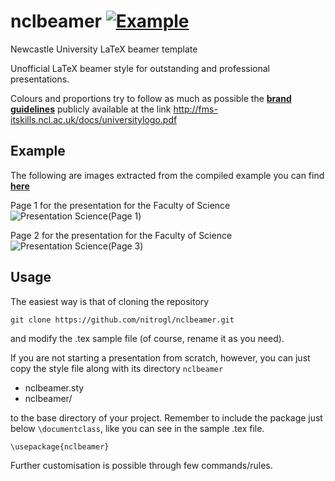 # nclbeamer [![Example](https://img.shields.io/badge/example-pdf-green.svg)](https://raw.githubusercontent.com/nitrogl/nclbeamer/master/examples/ncl-example.pdf)
Newcastle University LaTeX beamer template

Unofficial LaTeX beamer style for outstanding and professional presentations.

Colours and proportions try to follow as much as possible the [**brand guidelines**](http://fms-itskills.ncl.ac.uk/docs/universitylogo.pdf) publicly available at the link http://fms-itskills.ncl.ac.uk/docs/universitylogo.pdf

## Example

The following are images extracted from the compiled example you can find [**here**](https://raw.githubusercontent.com/nitrogl/nclbeamer/examples/ncl-example.pdf)

Page 1 for the presentation for the Faculty of Science
![Presentation Science(Page 1)](https://raw.githubusercontent.com/nitrogl/nclbeamer/master/examples/ncl-example-0.jpg)

Page 2 for the presentation for the Faculty of Science
![Presentation Science(Page 3)](https://raw.githubusercontent.com/nitrogl/nclbeamer/master/examples/ncl-example-2.jpg)

## Usage
The easiest way is that of cloning the repository

    git clone https://github.com/nitrogl/nclbeamer.git

and modify the .tex sample file (of course, rename it as you need).

If you are not starting a presentation from scratch, however, you can just copy the style file along with its directory `nclbeamer`

+ nclbeamer.sty
+ nclbeamer/

to the base directory of your project.
Remember to include the package just below `\documentclass`, like you can see in the sample .tex file.

    \usepackage{nclbeamer}

Further customisation is possible through few commands/rules.

